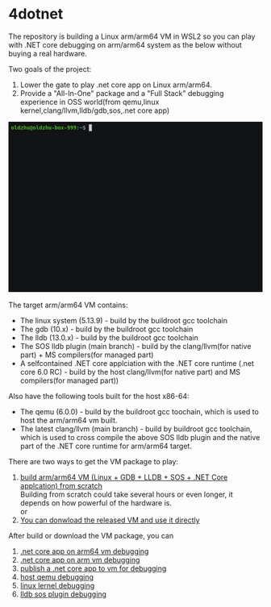 # 4dotnet
The repository is building a Linux arm/arm64 VM in WSL2 so you can play with .NET core debugging on arm/arm64 system as the below without buying a real hardware. 

Two goals of the project:  
1. Lower the gate to play .net core app on Linux arm/arm64.
2. Provide a "All-In-One" package and a "Full Stack" debugging experience in OSS world(from qemu,linux kernel,clang/llvm,lldb/gdb,sos,.net core app)

<img src="documents/armdemo.gif" alt=".net core debugging demo on arm vm" width="1500"/>

The target arm/arm64 VM contains:

- The linux system (5.13.9) - build by the buildroot gcc toolchain
- The gdb (10.x) - build by the buildroot gcc toolchain
- The lldb (13.0.x) - build by the buildroot gcc toolchain
- The SOS lldb plugin (main branch) - build by the clang/llvm(for native part) + MS compilers(for managed part)
- A selfcontained .NET core applciation with the .NET core runtime (.net core 6.0 RC) - build by the host clang/llvm(for native part) and MS compilers(for managed part))

Also have the following tools built for the host x86-64:

* The qemu (6.0.0) - build by the buildroot gcc toochain, which is used to host the arm/arm64 vm built.  
* The latest clang/llvm (main branch) - build by buildroot gcc toolchain, which is used to cross compile the above SOS lldb plugin and the native part of the .NET core runtime for arm/arm64 target.  
  
There are two ways to get the VM package to play:

1. [build arm/arm64 VM (Linux + GDB + LLDB + SOS + .NET Core applcation) from scratch](documents/build.md)  
  Building from scratch could take several hours or even longer, it depends on how powerful of the hardware is.  
  or  
2. [You can donwload the released VM and use it directly](documents/download.md)

After build or download the VM package, you can  

1. [.net core app on arm64 vm debugging](documents/debug-arm64-netcoreapp.md)
2. [.net core app on arm vm debugging](documents/debug-arm-netcoreapp.md)
3. [publish a .net core app to vm for debugging](documents/publish.md)
4. [host qemu debugging](documents/debug-qemu.md)
5. [linux lernel debugging](documents/debug-linux-kernel.md)
6. [lldb sos plugin debugging](documents/debug-lldb-sos.md)